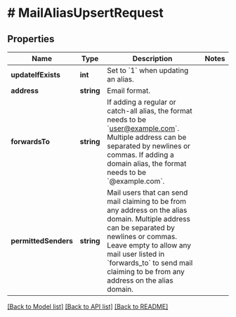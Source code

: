 # # MailAliasUpsertRequest

## Properties

Name | Type | Description | Notes
------------ | ------------- | ------------- | -------------
**updateIfExists** | **int** | Set to &#x60;1&#x60; when updating an alias. | 
**address** | **string** | Email format. | 
**forwardsTo** | **string** | If adding a regular or catch-all alias, the format needs to be &#x60;user@example.com&#x60;. Multiple address can be separated by newlines or commas.  If adding a domain alias, the format needs to be &#x60;@example.com&#x60;. | 
**permittedSenders** | **string** | Mail users that can send mail claiming to be from any address on the alias domain. Multiple address can be separated by newlines or commas.  Leave empty to allow any mail user listed in &#x60;forwards_to&#x60; to send mail claiming to be from any address on the alias domain. | 

[[Back to Model list]](../../README.md#documentation-for-models) [[Back to API list]](../../README.md#documentation-for-api-endpoints) [[Back to README]](../../README.md)


